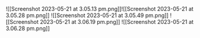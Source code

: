 ![[Screenshot 2023-05-21 at 3.05.13 pm.png]]![[Screenshot 2023-05-21 at 3.05.28 pm.png]]
![[Screenshot 2023-05-21 at 3.05.49 pm.png]]
![[Screenshot 2023-05-21 at 3.06.19 pm.png]]
![[Screenshot 2023-05-21 at 3.06.28 pm.png]]
